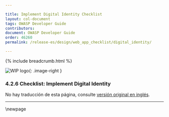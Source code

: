 ```yaml
---

title: Implement Digital Identity Checklist
layout: col-document
tags: OWASP Developer Guide
contributors:
document: OWASP Developer Guide
order: 46260
permalink: /release-es/design/web_app_checklist/digital_identity/

---
```


{% include breadcrumb.html %}

<style type="text/css">
.image-right {
  height: 180px;
  display: block;
  margin-left: auto;
  margin-right: auto;
  float: right;
}
</style>

![WIP logo](../../../assets/images/dg_wip.png "Work in progress"){: .image-right }

### 4.2.6 Checklist: Implement Digital Identity

No hay traducción de esta página, consulte [versión original en inglés][release060206].

----

[release060206]: https://github.com/OWASP/www-project-developer-guide/blob/main/release/06-design/02-web-app-checklist/06-digital-identity.md

\newpage
